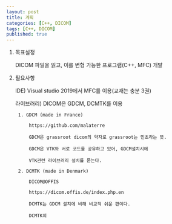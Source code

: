 ```yaml
---
layout: post
title: 계획
categories: [C++, DICOM]
tags: [C++, DICOM]
published: true	
---	
```


1. 목표설정
 
    DICOM 파일을 읽고, 이를 변형 가능한 프로그램(C++, MFC) 개발

2. 필요사항

    IDE) Visual studio 2019에서 MFC를 이용(교재는 충분 3권)
    
    라이브러리) DICOM은 GDCM, DCMTK를 이용
    
        1. GDCM (made in France)
        
            https://github.com/malaterre
            
            GDCM은 grassroot dicom의 약자로 grassroot는 민초라는 뜻.
            
            GDCM은 VTK와 서로 코드를 공유하고 있어, GDCM설치시에
            
            VTK관련 라이브러리 설치를 묻는다.
            
        2. DCMTK (made in Denmark)

            DICOM@OFFIS
            
            https://dicom.offis.de/index.php.en
            
            DCMTK는 GDCM 설치에 비해 비교적 쉬운 편이다.
            
            DCMTK의 
